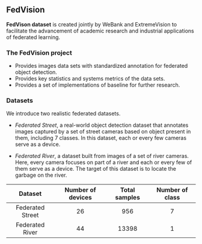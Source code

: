 ## FedVision
**FedVison dataset** is created jointly by WeBank and ExtremeVision to facilitate the advancement of academic research 
and industrial applications of federated learning.

### The FedVision project

* Provides images data sets with standardized annotation for federated object detection.
* Provides key statistics  and systems metrics of the data sets.
* Provides a set of implementations of baseline for further research.

### Datasets
We introduce two realistic federated datasets.
 
* *Federated Street*, a real-world object detection dataset that annotates images captured by a set of street cameras 
based on object present in them, including 7 classes. In this dataset, each or every few cameras serve as a device.

* *Federated River*, a dataset built from images of a set of river cameras. Here, every camera focuses on part of 
a river and each or every few of them serve as a device. The target of this dataset is to locate the garbage on the river. 

 | Dataset | Number of devices | Total samples | Number of class| 
 |:---:|:---:|:---:|:---:|
 | Federated Street |26|956|7|
 | Federated River |44|13398|1|
 
